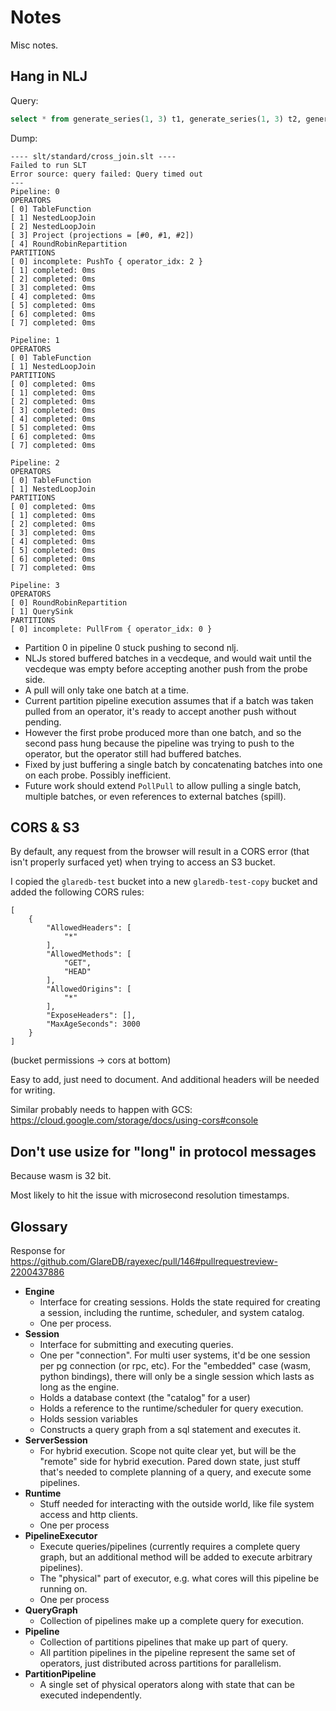 # Notes

Misc notes.

## Hang in NLJ

Query:

```sql
select * from generate_series(1, 3) t1, generate_series(1, 3) t2, generate_series(1, 3) t3
```

Dump:

```
---- slt/standard/cross_join.slt ----
Failed to run SLT
Error source: query failed: Query timed out
---
Pipeline: 0
OPERATORS
[ 0] TableFunction
[ 1] NestedLoopJoin
[ 2] NestedLoopJoin
[ 3] Project (projections = [#0, #1, #2])
[ 4] RoundRobinRepartition
PARTITIONS
[ 0] incomplete: PushTo { operator_idx: 2 }
[ 1] completed: 0ms
[ 2] completed: 0ms
[ 3] completed: 0ms
[ 4] completed: 0ms
[ 5] completed: 0ms
[ 6] completed: 0ms
[ 7] completed: 0ms

Pipeline: 1
OPERATORS
[ 0] TableFunction
[ 1] NestedLoopJoin
PARTITIONS
[ 0] completed: 0ms
[ 1] completed: 0ms
[ 2] completed: 0ms
[ 3] completed: 0ms
[ 4] completed: 0ms
[ 5] completed: 0ms
[ 6] completed: 0ms
[ 7] completed: 0ms

Pipeline: 2
OPERATORS
[ 0] TableFunction
[ 1] NestedLoopJoin
PARTITIONS
[ 0] completed: 0ms
[ 1] completed: 0ms
[ 2] completed: 0ms
[ 3] completed: 0ms
[ 4] completed: 0ms
[ 5] completed: 0ms
[ 6] completed: 0ms
[ 7] completed: 0ms

Pipeline: 3
OPERATORS
[ 0] RoundRobinRepartition
[ 1] QuerySink
PARTITIONS
[ 0] incomplete: PullFrom { operator_idx: 0 }
```

- Partition 0 in pipeline 0 stuck pushing to second nlj.
- NLJs stored buffered batches in a vecdeque, and would wait until the vecdeque
  was empty before accepting another push from the probe side.
- A pull will only take one batch at a time.
- Current partition pipeline execution assumes that if a batch was taken pulled
  from an operator, it's ready to accept another push without pending.
- However the first probe produced more than one batch, and so the second pass
  hung because the pipeline was trying to push to the operator, but the operator
  still had buffered batches.
- Fixed by just buffering a single batch by concatenating batches into one on
  each probe. Possibly inefficient.
- Future work should extend `PollPull` to allow pulling a single batch, multiple
  batches, or even references to external batches (spill).

## CORS & S3

By default, any request from the browser will result in a CORS error (that isn't
properly surfaced yet) when trying to access an S3 bucket.

I copied the `glaredb-test` bucket into a new `glaredb-test-copy` bucket and
added the following CORS rules:

```
[
    {
        "AllowedHeaders": [
            "*"
        ],
        "AllowedMethods": [
            "GET",
            "HEAD"
        ],
        "AllowedOrigins": [
            "*"
        ],
        "ExposeHeaders": [],
        "MaxAgeSeconds": 3000
    }
]
```

(bucket permissions -> cors at bottom)

Easy to add, just need to document. And additional headers will be needed for
writing.

Similar probably needs to happen with GCS: https://cloud.google.com/storage/docs/using-cors#console

## Don't use usize for "long" in protocol messages

Because wasm is 32 bit.

Most likely to hit the issue with microsecond resolution timestamps.

## Glossary

Response for <https://github.com/GlareDB/rayexec/pull/146#pullrequestreview-2200437886>

- **Engine**
  - Interface for creating sessions. Holds the state required for creating a
    session, including the runtime, scheduler, and system catalog.
  - One per process.
- **Session**
  - Interface for submitting and executing queries.
  - One per "connection". For multi user systems, it'd be one session per pg
    connection (or rpc, etc). For the "embedded" case (wasm, python bindings),
    there will only be a single session which lasts as long as the engine.
  - Holds a database context (the "catalog" for a user)
  - Holds a reference to the runtime/scheduler for query execution.
  - Holds session variables
  - Constructs a query graph from a sql statement and executes it.
- **ServerSession**
  - For hybrid execution. Scope not quite clear yet, but will be the "remote"
    side for hybrid execution. Pared down state, just stuff that's needed to
    complete planning of a query, and execute some pipelines.
- **Runtime**
  - Stuff needed for interacting with the outside world, like file system access
    and http clients.
  - One per process
- **PipelineExecutor**
  - Execute queries/pipelines (currently requires a complete query graph, but
    an additional method will be added to execute arbitrary pipelines).
  - The "physical" part of executor, e.g. what cores will this pipeline be
    running on.
  - One per process
- **QueryGraph**
  - Collection of pipelines make up a complete query for execution.
- **Pipeline**
  - Collection of partitions pipelines that make up part of query.
  - All partition pipelines in the pipeline represent the same set of operators,
    just distributed across partitions for parallelism.
- **PartitionPipeline**
  - A single set of physical operators along with state that can be executed
    independently.

